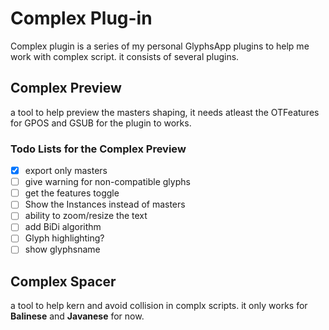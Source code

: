 # Complex Plug-in

Complex plugin is a series of my personal GlyphsApp plugins to help me work with complex script. it consists of several plugins.

## Complex Preview
a tool to help preview the masters shaping, it needs atleast the OTFeatures for GPOS and GSUB for the plugin to works.

### Todo Lists for the Complex Preview
- [x] export only masters
- [ ] give warning for non-compatible glyphs
- [ ] get the features toggle
- [ ] Show the Instances instead of masters
- [ ] ability to zoom/resize the text
- [ ] add BiDi algorithm
- [ ] Glyph highlighting?
- [ ] show glyphsname

## Complex Spacer
a tool to help kern and avoid collision in complx scripts. it only works for **Balinese** and **Javanese** for now.
